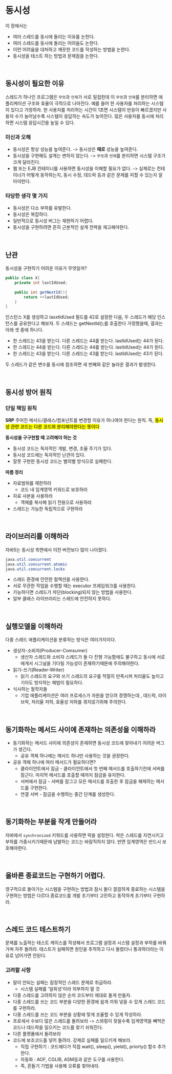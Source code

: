 # 동시성

이 장에서는 <br>

- 여러 스레드를 동시에 돌리는 이유를 논한다.
- 여러 스레드를 동시에 돌리는 어려움도 논한다.
- 이런 어려움을 대처하고 깨끗한 코드를 작성하는 방법을 논한다.
- 동시성을 테스트 하는 방법과 문제점을 논한다.



<br>



## 동시성이 필요한 이유

스레드가 하나인 프로그램은 `무엇`과 `언제`가 서로 밀접한데 이 `무엇`과 `언제`를 분리하면 애플리케이션 구조와 효율이 극적으로 나아진다. 예를 들어 한 사용자를 처리하는 시스템이 있다고 가정하자. 한 사용자를 처리하는 시간이 1초면 시스템이 반응이 빠르겠지만 사용자 수가 늘어날수록 시스템이 응답하는 속도가 늦어진다. 많은 사용자를 동시에 처리하면 시스템 응답시간을 높일 수 있다.



### 미신과 오해

- 동시성은 항상 성능을 높여준다. -> 동시성은 <b>때로</b> 성능을 높여준다.
- 동시성을 구현해도 설계는 변하지 않는다. -> `무엇`과 `언제`를 분리하면 시스템 구조가 크게 달라진다.
- 웹 또는 EJB 컨테이너를 사용하면 동시성을 이해할 필요가 없다. -> 실제로는 컨테이너가 어떻게 동작하는지, 동시 수정, 데드락 등과 같은 문제를 피할 수 있는지 알아야한다.



### 타당한 생각 몇 가지

- 동시성은 다소 부하를 유발한다.
- 동시성은 복잡하다.
- 일반적으로 동시성 버그는 재현하기 어렵다.
- 동시성을 구현하려면 흔히 근본적인 설계 전략을 재고해야한다.

<br>

## 난관

동시성을 구현하기 어려운 이유가 무엇일까?

```java
public class X{
    private int lastIdUsed;
    
    public int getNextId(){
        return ++lastIdUsed;
    }
}
```

인스턴스 X를 생성하고 lasxtIdUsed 필드를 42로 설정한 다음, 두 스레드가 해당 인스턴스를 공유한다고 해보자. 두 스레드는 getNextId();를 호출한다 가정했을때, 결과는 아래 셋 중에 하나다.

- 한 스레드는 43을 받는다. 다른 스레드는 44를 받는다. lastIdUsed는 44가 된다.
- 한 스레드는 44을 받는다. 다른 스레드는 44를 받는다. lastIdUsed는 44가 된다.
- 한 스레드는 43을 받는다. 다른 스레드는 43를 받는다. lastIdUsed는 43가 된다.

두 스레드가 같은 변수를 동시에 참조하면 세 번째와 같은 놀라운 결과가 발생한다.

<br>

## 동시성 방어 원칙

### 단일 책임 원칙

<b>SRP</b> 주어진 메서드/클래스/컴포넌트를 변경할 이유가 하나여야 한다는 원칙. 즉, <mark> 동시성 관련 코드는 다른 코드와 분리해야한다는 뜻이다</mark>

<b>동시성을 구구현할 때 고려해야 하는 것</b>

- 동시성 코드는 독자적인 개발, 변경, 조율 주기가 있다.
- 동시성 코드에는 독자적인 난관이 있다. 
- 잘못 구현한 동시성 코드는 별의별 방식으로 실패한다.



<b> 따름 정리</b>

- 자료범위를 제한하라 
  - 코드 내 임계영역 키워드로 보호하라
- 자료 사본을 사용하라
  - 객체를 복사해 읽기 전용으로 사용하라
- 스레드는 가능한 독립적으로 구현하라

<br>

## 라이브러리를 이해하라

자바5는 동시성 측면에서 이전 버전보다 많이 나아졌다.

```java
java.util.concurrent
java.util.concurrent.atomic
java.util.concurrent.locks
```

- 스레드 환경에 안전한 컬렉션을 사용한다.
- 서로 무관한 작업을 수행할 때는 executor 프레임워크를 사용한다.
- 가능하다면 스레드가 차단(blocking)되지 않는 방법을 사용한다.
- 일부 클래스 라이브러리는 스레드에 안전하지 못하다.

<br>

## 실행모델을 이해하라

다중 스레드 애플리케이션을 분류하는 방식은 여러가지이다. 



- 생상자-소비자(Producer-Comsumer)
  - 생산자 스레드와 소비자 스레드가 둘 다 진행 가능함에도 불구하고 동시에 서로에게서 시그널을 기다릴 가능성이 존재하기때문에 주의해야한다.
- 읽기-쓰기(Reader-Writer)
  - 읽기 스레드의 요구와 쓰기 스레드의 요구를 적절히 만족시켜 처리율도 높이고 기아도 방지하는 해법이 필요하다.
- 식사하는 철학자들
  - 기업 애플리케이션은 여러 프로세스가 자원을 얻으려 경쟁하는데 , 데드락, 라이브락, 처리율 저하, 효율성 저하를 겪지않기위해 주의한다.

<br>

## 동기화하는 메서드 사이에 존재하는 의존성을 이해하라

- 동기화하는 메서드 사이에 의존성이 존재하면 동시성 코드에 찾아내기 어려운 버그가 생긴다.
  - 공유 객체 하나에는 메서드 하나만 사용하는 것을 권장한다.
- 공유 객체 하나에 여러 메서드가 필요하다면?
  - 클라이언트에서 잠금 - 클라이언트에서 첫 번째 메서드를 호출하기전에 서버를 잠근다. 마지막 메서드를 호출할 때까지 잠금을 유지한다.
  - 서버에서 잠금 - 서버를 잠그고 모든 메서드를 호출한 후 잠금을 해제하는 메서드를 구현한다.
  - 연결 서버 - 잠금을 수행하는 중간 단계를 생성한다.

<br>

## 동기화하는 부분을 작게 만들어라

자바에서 `synchronized` 키워드를 사용하면 락을 설정한다. 락은 스레드를 지연시키고 부하를 가중시키기때문에 남발하는 코드는 바람직하지 않다. 반면 임계영역은 반드시 보호해야한다.

<br>

## 올바른 종료코드는 구현하기 어렵다.

영구적으로 돌아가는 시스템을 구현하는 방법과 잠시 돌다 깔끔하게 종료하는 시스템을 구현하는 방법은 다르다.종료코드를 개발 초기부터 고민하고 동작하게 초기부터 구현하라.



<br>



## 스레드 코드 테스트하기

문제를 노출하는 테스트 케이스를 작성해서 프로그램 설정과 시스템 설정과 부하를 바꿔가며 자주 돌려라. 테스트가 실패하면 원인을 추적하고 다시 돌렸더니 통과하더라는 이유로 넘어가면 안된다.

### 고려할 사항

- 말이 안되는 실패는 잠정적인 스레드 문제로 취급하라.
  - 시스템 실패를 '일회성'이라 치부하지 말 것
- 다중 스레드를 고려하지 않은 순차 코드부터 제대로 돌게 만들자.
- 다중 스레드를 쓰는 코드 부분을 다양한 환경에 쉽게 끼워 넣을 수 있게 스레드 코드를 구현하라.
- 다중 스레드를 쓰는 코드 부분을 상황에 맞게 조율할 수 있게 작성하라.
- 프로세서 수보다 많은 스레드를 돌려보라 -> 스와핑이 잦을수록 임계영역을 빼먹은 코드나 데드락을 일으키는 코드를 찾기 쉬워진다.
- 다른 플랫폼에서 돌려보라
- 코드에 보조코드를 넣어 돌려라. 강제로 실패를 일으키게 해보라.
  - 직접 구현하기 : 코드에다가 직접 wait(), sleep(), yield(), priorty() 함수 추가한다.
  - 자동화 : AOF, CGLIB, ASM등과 같은 도구를 사용한다.
  - 즉, 흔들기 기법을 사용해 오류를 찾아내라.